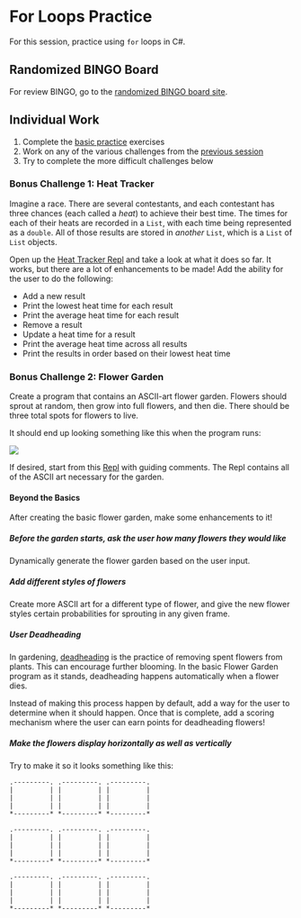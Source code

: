# For Loops Practice
For this session, practice using `for` loops in C#.

## Randomized BINGO Board
For review BINGO, go to the [randomized BINGO board site](https://hylandtechclub.com/RandomizedBingoBoard).

## Individual Work
1. Complete the [basic practice](BasicPractice.md) exercises
1. Work on any of the various challenges from the [previous session](StudentDesc.md)
1. Try to complete the more difficult challenges below

### Bonus Challenge 1: Heat Tracker
Imagine a race. There are several contestants, and each contestant has three chances (each called a _heat_) to achieve their best time. The times for each of their heats are recorded in a `List`, with each time being represented as a `double`. All of those results are stored in _another_ `List`, which is a `List` of `List` objects.

Open up the [Heat Tracker Repl](https://repl.it/@JosephMaxwell/HeatTracker) and take a look at what it does so far. It works, but there are a lot of enhancements to be made! Add the ability for the user to do the following:

- Add a new result
- Print the lowest heat time for each result
- Print the average heat time for each result
- Remove a result
- Update a heat time for a result
- Print the average heat time across all results
- Print the results in order based on their lowest heat time

### Bonus Challenge 2: Flower Garden
Create a program that contains an ASCII-art flower garden. Flowers should sprout at random, then grow into full flowers, and then die. There should be three total spots for flowers to live.

It should end up looking something like this when the program runs:

![](https://i.imgur.com/QwNdnhu.gif)

If desired, start from this [Repl](https://repl.it/@JosephMaxwell/FlowerGarden) with guiding comments. The Repl contains all of the ASCII art necessary for the garden.

#### Beyond the Basics
After creating the basic flower garden, make some enhancements to it!

##### Before the garden starts, ask the user how many flowers they would like
Dynamically generate the flower garden based on the user input.

##### Add different styles of flowers
Create more ASCII art for a different type of flower, and give the new flower styles certain probabilities for sprouting in any given frame.

##### User Deadheading
In gardening, [deadheading](https://en.wikipedia.org/wiki/Deadheading_(flowers)) is the practice of removing spent flowers from plants. This can encourage further blooming. In the basic Flower Garden program as it stands, deadheading happens automatically when a flower dies.

Instead of making this process happen by default, add a way for the user to determine when it should happen. Once that is complete, add a scoring mechanism where the user can earn points for deadheading flowers!

##### Make the flowers display horizontally as well as vertically
Try to make it so it looks something like this:

```
.---------. .---------. .---------.
|         | |         | |         |
|         | |         | |         |
|         | |         | |         |
*---------* *---------* *---------*

.---------. .---------. .---------.
|         | |         | |         |
|         | |         | |         |
|         | |         | |         |
*---------* *---------* *---------*

.---------. .---------. .---------.
|         | |         | |         |
|         | |         | |         |
|         | |         | |         |
*---------* *---------* *---------*
```